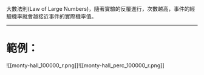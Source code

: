 大數法則(Law of Large Numbers)，隨著實驗的反覆進行，次數越高，事件的經驗機率就會越接近事件的實際機率值。
- - -
# 範例：
![[monty-hall_100000_r.png]]![[monty-hall_perc_100000_r.png]]